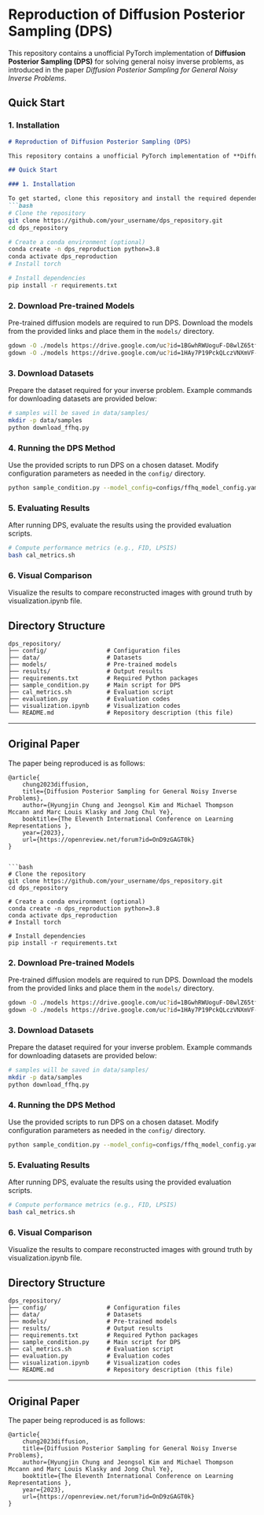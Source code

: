 # Reproduction of Diffusion Posterior Sampling (DPS)

This repository contains a unofficial PyTorch implementation of **Diffusion Posterior Sampling (DPS)** for solving general noisy inverse problems, as introduced in the paper *Diffusion Posterior Sampling for General Noisy Inverse Problems*.

## Quick Start

### 1. Installation

```markdown
# Reproduction of Diffusion Posterior Sampling (DPS)

This repository contains a unofficial PyTorch implementation of **Diffusion Posterior Sampling (DPS)** for solving general noisy inverse problems, as introduced in the paper *Diffusion Posterior Sampling for General Noisy Inverse Problems*.

## Quick Start

### 1. Installation

To get started, clone this repository and install the required dependencies. Install pytorch by following the [official instructions](https://pytorch.org/get-started/locally/).
```bash
# Clone the repository
git clone https://github.com/your_username/dps_repository.git
cd dps_repository

# Create a conda environment (optional)
conda create -n dps_reproduction python=3.8
conda activate dps_reproduction
# Install torch

# Install dependencies
pip install -r requirements.txt
```

### 2. Download Pre-trained Models

Pre-trained diffusion models are required to run DPS. Download the models from the provided links and place them in the `models/` directory.

```bash
gdown -O ./models https://drive.google.com/uc?id=1BGwhRWUoguF-D8wlZ65tf227gp3cDUDh
gdown -O ./models https://drive.google.com/uc?id=1HAy7P19PckQLczVNXmVF-e_CRxq098uW
```

### 3. Download Datasets

Prepare the dataset required for your inverse problem. Example commands for downloading datasets are provided below:

```bash
# samples will be saved in data/samples/ 
mkdir -p data/samples
python download_ffhq.py 
```

### 4. Running the DPS Method

Use the provided scripts to run DPS on a chosen dataset. Modify configuration parameters as needed in the `config/` directory.

```bash
python sample_condition.py --model_config=configs/ffhq_model_config.yaml --diffusion_config=configs/diffusion_config.yaml --task_config=configs/inpainting_config.yaml --gpu 1 --batch_size 1
```

### 5. Evaluating Results

After running DPS, evaluate the results using the provided evaluation scripts.

```bash
# Compute performance metrics (e.g., FID, LPSIS)
bash cal_metrics.sh
```

### 6. Visual Comparison

Visualize the results to compare reconstructed images with ground truth by visualization.ipynb file.

## Directory Structure

```
dps_repository/
├── config/                 # Configuration files
├── data/                   # Datasets
├── models/                 # Pre-trained models
├── results/                # Output results
├── requirements.txt        # Required Python packages
├── sample_condition.py     # Main script for DPS
├── cal_metrics.sh          # Evaluation script
├── evaluation.py           # Evaluation codes
├── visualization.ipynb     # Visualization codes
└── README.md               # Repository description (this file)
```

---

## Original Paper
The paper being reproduced is as follows:
```
@article{
    chung2023diffusion,
    title={Diffusion Posterior Sampling for General Noisy Inverse Problems},
    author={Hyungjin Chung and Jeongsol Kim and Michael Thompson Mccann and Marc Louis Klasky and Jong Chul Ye},
    booktitle={The Eleventh International Conference on Learning Representations },
    year={2023},
    url={https://openreview.net/forum?id=OnD9zGAGT0k}
}
```
```

```bash
# Clone the repository
git clone https://github.com/your_username/dps_repository.git
cd dps_repository

# Create a conda environment (optional)
conda create -n dps_reproduction python=3.8
conda activate dps_reproduction
# Install torch

# Install dependencies
pip install -r requirements.txt
```

### 2. Download Pre-trained Models

Pre-trained diffusion models are required to run DPS. Download the models from the provided links and place them in the `models/` directory.

```bash
gdown -O ./models https://drive.google.com/uc?id=1BGwhRWUoguF-D8wlZ65tf227gp3cDUDh
gdown -O ./models https://drive.google.com/uc?id=1HAy7P19PckQLczVNXmVF-e_CRxq098uW
```

### 3. Download Datasets

Prepare the dataset required for your inverse problem. Example commands for downloading datasets are provided below:

```bash
# samples will be saved in data/samples/ 
mkdir -p data/samples
python download_ffhq.py 
```

### 4. Running the DPS Method

Use the provided scripts to run DPS on a chosen dataset. Modify configuration parameters as needed in the `config/` directory.

```bash
python sample_condition.py --model_config=configs/ffhq_model_config.yaml --diffusion_config=configs/diffusion_config.yaml --task_config=configs/inpainting_config.yaml --gpu 1 --batch_size 1
```

### 5. Evaluating Results

After running DPS, evaluate the results using the provided evaluation scripts.

```bash
# Compute performance metrics (e.g., FID, LPSIS)
bash cal_metrics.sh
```

### 6. Visual Comparison

Visualize the results to compare reconstructed images with ground truth by visualization.ipynb file.

## Directory Structure

```
dps_repository/
├── config/                 # Configuration files
├── data/                   # Datasets
├── models/                 # Pre-trained models
├── results/                # Output results
├── requirements.txt        # Required Python packages
├── sample_condition.py     # Main script for DPS
├── cal_metrics.sh          # Evaluation script
├── evaluation.py           # Evaluation codes
├── visualization.ipynb     # Visualization codes
└── README.md               # Repository description (this file)
```

---

## Original Paper
The paper being reproduced is as follows:
```
@article{
    chung2023diffusion,
    title={Diffusion Posterior Sampling for General Noisy Inverse Problems},
    author={Hyungjin Chung and Jeongsol Kim and Michael Thompson Mccann and Marc Louis Klasky and Jong Chul Ye},
    booktitle={The Eleventh International Conference on Learning Representations },
    year={2023},
    url={https://openreview.net/forum?id=OnD9zGAGT0k}
}
```